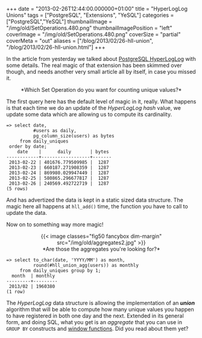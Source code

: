 +++
date = "2013-02-26T12:44:00.000000+01:00"
title = "HyperLogLog Unions"
tags = ["PostgreSQL", "Extensions", "YeSQL"]
categories = ["PostgreSQL","YeSQL"]
thumbnailImage = "/img/old/SetOperations.480.png"
thumbnailImagePosition = "left"
coverImage = "/img/old/SetOperations.480.png"
coverSize = "partial"
coverMeta = "out"
aliases = ["/blog/2013/02/26-hll-union",
           "/blog/2013/02/26-hll-union.html"]
+++

In the article from yesterday we talked about 
[PostgreSQL HyperLogLog](http://tapoueh.org/blog/2013/02/25-postgresql-hyperloglog.html) with
some details. The real magic of that extension has been skimmed over though,
and needs another very small article all by itself, in case you missed it.

<center>*Which Set Operation do you want for counting unique values?*</center>

The first query here has the default level of magic in it, really. What
happens is that each time we do an update of the 
*HyperLogLog* 
*hash* value, we
update some data which are allowing us to compute its cardinality.

~~~
=> select date,
          #users as daily,
          pg_column_size(users) as bytes
     from daily_uniques
 order by date;
    date    |      daily       | bytes 
------------+------------------+-------
 2013-02-22 | 401676.779509985 |  1287
 2013-02-23 | 660187.271908359 |  1287
 2013-02-24 | 869980.029947449 |  1287
 2013-02-25 | 580865.296677817 |  1287
 2013-02-26 | 240569.492722719 |  1287
(5 rows)
~~~


And has advertized the data is kept in a static sized data structure. The
magic here all happens at 
`hll_add()` time, the function you have to call to
update the data.

Now on to something way more magic!

<center>
{{< image classes="fig50 fancybox dim-margin" src="/img/old/aggregates2.jpg" >}}
</center>

<center>*Are those the aggregates you're looking for?*</center>

~~~
=> select to_char(date, 'YYYY/MM') as month,
          round(#hll_union_agg(users)) as monthly
     from daily_uniques group by 1;
  month  | monthly 
---------+---------
 2013/02 | 1960380
(1 row)
~~~


The 
*HyperLogLog* data structure is allowing the implementation of an 
***union***
algorithm that will be able to compute how many unique values you happen to
have registered in both one day and the next. Extended in its general form,
and doing SQL, what you get is an 
*aggregate* that you can use in 
`GROUP BY`
constructs and 
[window functions](http://www.postgresql.org/docs/9.2/static/tutorial-window.html). Did you read about them yet?
